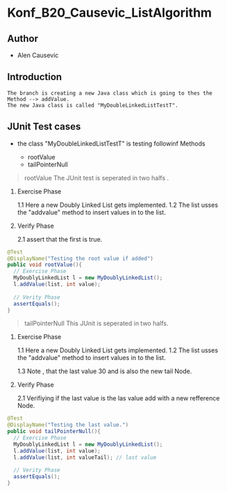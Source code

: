 # Konf_B20_Causevic_ListAlgorithm

## Author
- Alen Causevic

## Introduction 
    The branch is creating a new Java class which is going to thes the Method --> addValue. 
    The new Java class is called "MyDoubleLinkedListTestT".

## JUnit Test cases
 - the class "MyDoubleLinkedListTestT" is testing followinf Methods 


    - rootValue
    - tailPointerNull

 > rootValue
 The JUnit test is seperated in two halfs . 
 1. Exercise Phase

    1.1  Here a new Doubly Linked List gets implemented. 
    1.2 The list usses the "addvalue" method to insert values in to the list. 
 1. Verify Phase

    2.1 assert that the first is true. 
  ```Java
@Test
@DisplayName("Testing the root value if added")
public void rootValue(){
    // Exercise Phase 
    MyDoublyLinkedList l = new MyDoublyLinkedList();
    l.addValue(list, int value);
    
    // Verity Phase 
    assertEquals();
}
```

> tailPointerNull
This JUnit is seperated in two halfs. 
1. Exercise Phase

    1.1  Here a new Doubly Linked List gets implemented. 
    1.2 The list usses the "addvalue" method to insert values in to the list.

    1.3 Note , that the last value 30 and is also the new tail Node.
 1. Verify Phase

    2.1 Verifiying if the last value is the las value add with a new refference Node. 

  ```Java
@Test
@DisplayName("Testing the last value.")
public void tailPointerNull(){
    // Exercise Phase 
    MyDoublyLinkedList l = new MyDoublyLinkedList();
    l.addValue(list, int value);
    l.addValue(list, int valueTail); // last value
    
    // Verity Phase 
    assertEquals();
}
```

